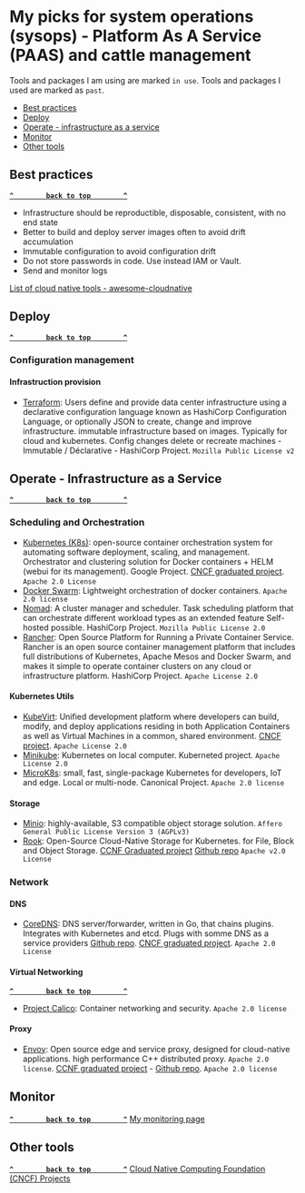 # My picks for system operations (sysops) -  Platform As A Service (PAAS) and cattle management

Tools and packages I am using are marked `in use`.
Tools and packages I used are marked as `past`.

- [Best practices](#best-practices)
- [Deploy](#deploy)
- [Operate - infrastructure as a service](#operate---infrastructure-as-a-service)
- [Monitor](#monitor)
- [Other tools](#other-tools)

## Best practices ##
**[`^        back to top        ^`](#)**
- Infrastructure should be reproductible, disposable, consistent, with no end state
- Better to build and deploy server images often to avoid drift accumulation
- Immutable configuration to avoid configuration drift
- Do not store passwords in code. Use instead IAM or Vault. 
- Send and monitor logs

[List of cloud native tools - awesome-cloudnative](https://github.com/wh211212/awesome-cloudnative)

## Deploy ##
**[`^        back to top        ^`](#)**
### Configuration management ###
#### Infrastruction provision ####
- [Terraform](https://www.terraform.io/): Users define and provide data center infrastructure using a declarative configuration language known as HashiCorp Configuration Language, or optionally JSON to create, change and improve infrastructure. immutable infrastructure based on images. Typically for cloud and kubernetes. Config changes delete or recreate machines - Immutable / Déclarative - HashiCorp Project. `Mozilla Public License v2`

## Operate - Infrastructure as a Service ##
**[`^        back to top        ^`](#)**
### Scheduling and Orchestration ###
- [Kubernetes (K8s)](https://kubernetes.io/): open-source container orchestration system for automating software deployment, scaling, and management. Orchestrator and clustering solution for Docker containers + HELM (webui for its management). Google Project. [CNCF graduated project](https://www.cncf.io/projects/kubernetes/). `Apache 2.0 License`
- [Docker Swarm](https://docs.docker.com/engine/swarm/): Lightweight orchestration of docker containers. `Apache 2.0 license`
- [Nomad](https://www.nomadproject.io/): A cluster manager and scheduler. Task scheduling platform that can orchestrate different workload types as an extended feature Self-hosted possible. HashiCorp Project. `Mozilla Public License 2.0`
- [Rancher](https://rancher.com/): Open Source Platform for Running a Private Container Service. Rancher is an open source container management platform that includes full distributions of Kubernetes, Apache Mesos and Docker Swarm, and makes it simple to operate container clusters on any cloud or infrastructure platform. HashiCorp Project. `Apache License 2.0`
#### Kubernetes Utils ####
- [KubeVirt](https://kubevirt.io/): Unified development platform where developers can build, modify, and deploy applications residing in both Application Containers as well as Virtual Machines in a common, shared environment.  [CNCF project](https://www.cncf.io/projects/kubevirt/). `Apache License 2.0`
- [Minikube](https://minikube.sigs.k8s.io/docs/start/): Kubernetes on local computer. Kuberneted project. `Apache License 2.0`
- [MicroK8s](https://microk8s.io/): small, fast, single-package Kubernetes for developers, IoT and edge. Local or multi-node. Canonical Project. `Apache 2.0 license` 
#### Storage ####
- [Minio](https://min.io/): highly-available, S3 compatible object storage solution. `Affero General Public License Version 3 (AGPLv3)`
- [Rook](https://rook.io/): Open-Source Cloud-Native Storage for Kubernetes. for File, Block and Object Storage. [CCNF Graduated project](https://www.cncf.io/projects/rook/) [Github repo](https://github.com/rook/rook) `Apache v2.0 License`

### Network ###

#### DNS ####
- [CoreDNS](https://coredns.io/): DNS server/forwarder, written in Go, that chains plugins. Integrates with Kubernetes and etcd. Plugs with somme DNS as a service providers [Github repo](https://github.com/coredns/coredns). [CNCF graduated project](https://www.cncf.io/projects/coredns/). `Apache 2.0 License` 

#### Virtual Networking ####
**[`^        back to top        ^`](#)**
- [Project Calico](https://www.tigera.io/project-calico/): Container networking and security. `Apache 2.0 license` 


#### Proxy ####
- [Envoy](https://www.envoyproxy.io/): Open source edge and service proxy, designed for cloud-native applications. high performance C++ distributed proxy. `Apache 2.0 license`. [CCNF graduated project](https://www.cncf.io/projects/envoy/) - [Github repo](https://github.com/envoyproxy/envoy). `Apache 2.0 license`   





## Monitor ##
**[`^        back to top        ^`](#)**
[My monitoring page](https://github.com/dheurtev/dheurtev/blob/main/monitoring.md)

## Other tools ##
**[`^        back to top        ^`](#)**
[Cloud Native Computing Foundation (CNCF) Projects](https://www.cncf.io/projects/)


